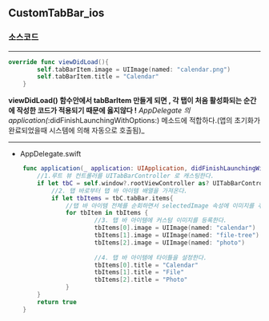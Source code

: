 ## CustomTabBar_ios

### 소스코드
- - -
```swift
override func viewDidLoad(){
        self.tabBarItem.image = UIImage(named: "calendar.png")
        self.tabBarItem.title = "Calendar"
    }
```

**viewDidLoad() 함수안에서 tabBarItem 만들게 되면 , 각 탭이 처음 활성화되는 순간에 작성한 코드가 적용되기 때문에 옳지않다 !**
_AppDelegate 의 application(_:didFinishLaunchingWithOptions:) 메소드에 적합하다.(앱의 초기화가 완료되었을때 시스템에 의해 자동으로 호출됨)_

- - -
* AppDelegate.swift
```swift
    func application(_ application: UIApplication, didFinishLaunchingWithOptions launchOptions: [UIApplication.LaunchOptionsKey: Any]?) -> Bool {
        //1.루트 뷰 컨트롤러를 UITabBarController 로 캐스팅한다.
        if let tbC = self.window?.rootViewController as? UITabBarController{
            //2. 탭 바로부터 탭 바 아이템 배열을 가져온다.
            if let tbItems = tbC.tabBar.items{
                //탭 바 아이템 전체를 순회하면서 selectedImage 속성에 이미지를 추가한다. 선택되는 탭 이미지변경
                for tbItem in tbItems {
                        //3. 탭 바 아이템에 커스텀 이미지를 등록한다.
                        tbItems[0].image = UIImage(named: "calendar")
                        tbItems[1].image = UIImage(named: "file-tree")
                        tbItems[2].image = UIImage(named: "photo")
                
                        //4. 탭 바 아이템에 타이틀을 설정한다.
                        tbItems[0].title = "Calendar"
                        tbItems[1].title = "File"
                        tbItems[2].title = "Photo"
                }
        }
        return true
    }
```

